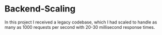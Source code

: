 # Backend-Scaling
In this project I received a legacy codebase, which I had scaled to handle as many as 1000 requests per second with 20-30 millisecond response times.
